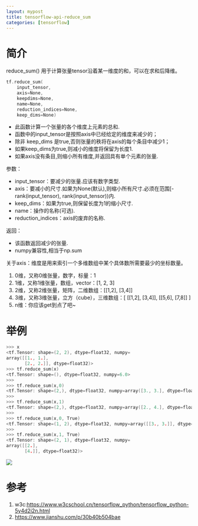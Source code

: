 ```yaml
---
layout: mypost
title: tensorflow-api-reduce_sum
categories: [tensorflow]
---
```

# 简介
reduce_sum() 用于计算张量tensor沿着某一维度的和，可以在求和后降维。
```cpp
tf.reduce_sum(
    input_tensor,
    axis=None,
    keepdims=None,
    name=None,
    reduction_indices=None,
    keep_dims=None)
```
- 此函数计算一个张量的各个维度上元素的总和.
- 函数中的input_tensor是按照axis中已经给定的维度来减少的；
- 除非 keep_dims 是true,否则张量的秩将在axis的每个条目中减少1；
- 如果keep_dims为true,则减小的维度将保留为长度1.
- 如果axis没有条目,则缩小所有维度,并返回具有单个元素的张量.

参数：
- input_tensor：要减少的张量.应该有数字类型.
- axis：要减小的尺寸.如果为None(默认),则缩小所有尺寸.必须在范围[-rank(input_tensor), rank(input_tensor))内.
- keep_dims：如果为true,则保留长度为1的缩小尺寸.
- name：操作的名称(可选).
- reduction_indices：axis的废弃的名称.

返回：
- 该函数返回减少的张量.
- numpy兼容性,相当于np.sum

关于axis：维度是用来索引一个多维数组中某个具体数所需要最少的坐标数量。

1. 0维，又称0维张量，数字，标量：1
2. 1维，又称1维张量，数组，vector：[1, 2, 3]
3. 2维，又称2维张量，矩阵，二维数组：[[1,2], [3,4]]
4. 3维，又称3维张量，立方（cube），三维数组：[ [[1,2], [3,4]], [[5,6], [7,8]] ]
5. n维：你应该get到点了吧~

# 举例

```cpp
>>> x
<tf.Tensor: shape=(2, 2), dtype=float32, numpy=
array([[1., 1.],
       [2., 2.]], dtype=float32)>
>>> tf.reduce_sum(x)
<tf.Tensor: shape=(), dtype=float32, numpy=6.0>
>>>
>>> tf.reduce_sum(x,0)
<tf.Tensor: shape=(2,), dtype=float32, numpy=array([3., 3.], dtype=float32)>
>>>
>>> tf.reduce_sum(x,1)
<tf.Tensor: shape=(2,), dtype=float32, numpy=array([2., 4.], dtype=float32)>
>>>
>>> tf.reduce_sum(x,0, True)
<tf.Tensor: shape=(1, 2), dtype=float32, numpy=array([[3., 3.]], dtype=float32)>
>>>
>>> tf.reduce_sum(x,1, True)
<tf.Tensor: shape=(2, 1), dtype=float32, numpy=
array([[2.],
       [4.]], dtype=float32)>
```
![](reduce-sum-01.png)


# 参考
1. w3c:https://www.w3cschool.cn/tensorflow_python/tensorflow_python-5y4d2i2n.html
2. https://www.jianshu.com/p/30b40b504bae
